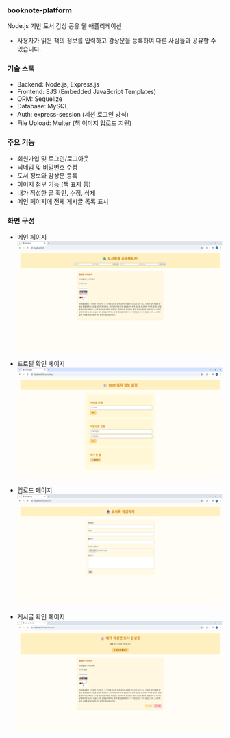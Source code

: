 ### booknote-platform
Node.js 기반 도서 감상 공유 웹 애플리케이션
- 사용자가 읽은 책의 정보를 입력하고 감상문을 등록하여 다른 사람들과 공유할 수 있습니다.  

### 기술 스택
- Backend: Node.js, Express.js
- Frontend: EJS (Embedded JavaScript Templates)
- ORM: Sequelize
- Database: MySQL
- Auth: express-session (세션 로그인 방식)
- File Upload: Multer (책 이미지 업로드 지원)

### 주요 기능
- 회원가입 및 로그인/로그아웃
- 닉네임 및 비밀번호 수정
- 도서 정보와 감상문 등록
- 이미지 첨부 기능 (책 표지 등)
- 내가 작성한 글 확인, 수정, 삭제
- 메인 페이지에 전체 게시글 목록 표시

### 화면 구성
- 메인 페이지
  <img src="./images/main.png"/>
  
- 프로필 확인 페이지
  <img src="./images/profile.png"/>
  
- 업로드 페이지
  <img src="./images/upload.png"/>

- 게시글 확인 페이지
  <img src="./images/my-posts.png"/>
